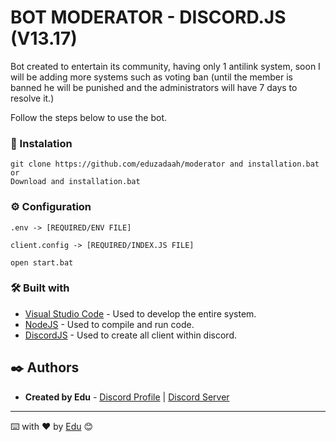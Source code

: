 # BOT MODERATOR - DISCORD.JS (V13.17)

Bot created to entertain its community, having only 1 antilink system, soon I will be adding more systems such as voting ban (until the member is banned he will be punished and the administrators will have 7 days to resolve it.)

Follow the steps below to use the bot.

### 🔧 Instalation
```
git clone https://github.com/eduzadaah/moderator and installation.bat
or
Download and installation.bat
```

### ⚙️ Configuration
```
.env -> [REQUIRED/ENV FILE]

client.config -> [REQUIRED/INDEX.JS FILE]

open start.bat
```

### 🛠️ Built with
* [Visual Studio Code]([https://rometools.github.io/rome/](https://code.visualstudio.com/download)https://code.visualstudio.com/download) - Used to develop the entire system.
* [NodeJS](https://nodejs.org) - Used to compile and run code.
* [DiscordJS](https://discord.js.org/docs/packages/discord.js/) - Used to create all client within discord.

## ✒️ Authors
* **Created by Edu** - [Discord Profile](https://discordapp.com/users/1179154326170636400) | [Discord Server](https://discord.gg/phK8yzhPtf)

---
⌨️ with ❤️ by [Edu](https://gist.github.com/eduzadaah) 😊
